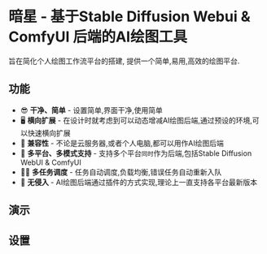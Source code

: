 # 暗星 - 基于Stable Diffusion Webui & ComfyUI 后端的AI绘图工具

旨在简化个人绘图工作流平台的搭建, 提供一个简单,易用,高效的绘图平台.

## 功能

- 😎 **干净、简单** - 设置简单,界面干净,使用简单
- 🖥 **横向扩展** - 在设计时就考虑到可以动态增减AI绘图后端,通过预设的环境,可以快速横向扩展
- 💪 **兼容性** - 不论是云服务器,或者个人电脑,都可以用作AI绘图后端
- 🎨 **多平台、多模式支持** - 支持多个平台`同时`作为后端,包括Stable Diffusion WebUI & ComfyUI 
- 💁‍♀️ **多任务调度** - 任务自动调度,负载均衡,错误任务自动重新入队
- 🔧 **无侵入** - AI绘图后端通过插件的方式实现,理论上一直支持各平台最新版本

## 演示



## 设置



